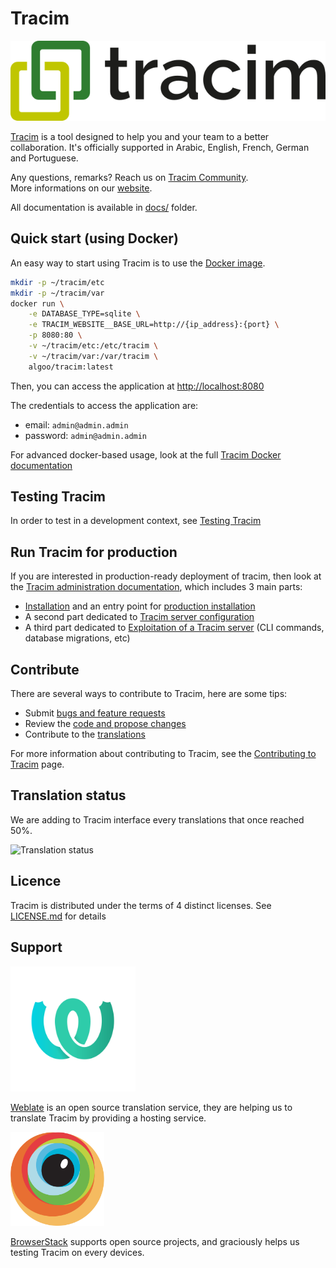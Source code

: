 # Tracim

![logo_tracim](./docs/development/logos/logo_tracim.png)

[Tracim](https://www.tracim.fr) is a tool designed to help you and your team to a better collaboration.
It's officially supported in Arabic, English, French, German and Portuguese.

Any questions, remarks? Reach us on [Tracim Community](https://public-community.tracim.fr).  
More informations on our [website](https://www.tracim.fr).

All documentation is available in [docs/](./docs/) folder.

## Quick start (using Docker)

An easy way to start using Tracim is to use the [Docker image](https://hub.docker.com/r/algoo/tracim/).

```bash
mkdir -p ~/tracim/etc
mkdir -p ~/tracim/var
docker run \
    -e DATABASE_TYPE=sqlite \
    -e TRACIM_WEBSITE__BASE_URL=http://{ip_address}:{port} \
    -p 8080:80 \
    -v ~/tracim/etc:/etc/tracim \
    -v ~/tracim/var:/var/tracim \
    algoo/tracim:latest
```

Then, you can access the application at <http://localhost:8080>

The credentials to access the application are:

- email: `admin@admin.admin`
- password: `admin@admin.admin`

<!-- We have to update Docker documentation according to this one -->
For advanced docker-based usage, look at the full [Tracim Docker documentation](./tools_docker/)

## Testing Tracim

In order to test in a development context, see [Testing Tracim](./docs/development/test/)

## Run Tracim for production

If you are interested in production-ready deployment of tracim, then look at the [Tracim administration documentation](./docs/administration), which includes 3 main parts:

- [Installation](./docs/administration/installation) and an entry point for [production installation](./docs/administration/installation/production.md)
- A second part dedicated to [Tracim server configuration](./docs/administration/configuration)
- A third part dedicated to [Exploitation of a Tracim server](./docs/administration/exploitation) (CLI commands, database migrations, etc)

## Contribute

There are several ways to contribute to Tracim, here are some tips:

- Submit [bugs and feature requests](https://github.com/tracim/tracim/issues)
- Review the [code and propose changes](https://github.com/tracim/tracim/pulls)
- Contribute to the [translations](https://hosted.weblate.org/projects/tracim/)

<!-- We should explain in CONTRIBUTING.md how to build from source,   -->
<!-- how to start tests, the code guidelines we respect how to submit -->
<!-- a pull request, how to find an issue to work on and how to       -->
<!-- contribute to the translations.                                  -->
For more information about contributing to Tracim, see the [Contributing to Tracim](./CONTRIBUTING.md) page.

## Translation status

We are adding to Tracim interface every translations that once reached 50%.

![Translation status](https://hosted.weblate.org/widgets/tracim/en/multi-auto.svg)

## Licence

Tracim is distributed under the terms of 4 distinct licenses. See [LICENSE.md](./LICENSE.md) for details

## Support

<img src="docs/development/logos/logo_weblate.png" alt="logo_weblate" width="200"/>

[Weblate](https://weblate.org) is an open source translation service, they are helping us to translate Tracim by providing a hosting service.

<img src="docs/development/logos/logo_browserstack.png" alt="logo_browserstack" width="150"/>

[BrowserStack](https://www.browserstack.com) supports open source projects, and graciously helps us testing Tracim on every devices.

<!-- END -->
